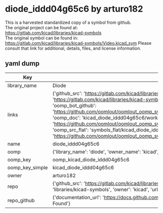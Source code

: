 # diode_iddd04g65c6 by arturo182  
This is a harvested standardized copy of a symbol from github.  
The original project can be found at:  
https://gitlab.com/kicad/libraries/kicad-symbols  
The original symbol can be found in:
https://gitlab.com/kicad/libraries/kicad-symbols/Video.kicad_sym
Please consult that link for additional, details, files, and license information.  
## yaml dump  
| Key | Value |  
| --- | --- |  
| library_name | Diode |  
| links | {'github_src': 'https://gitlab.com/kicad/libraries/kicad-symbols/Video.kicad_sym', 'github_src_repo': 'https://gitlab.com/kicad/libraries/kicad-symbols', 'oomp_bot': 'kicad_diode_iddd04g65c6/working', 'oomp_bot_github': 'https://github.com/oomlout/oomlout_oomp_symbol_bot/tree/main/kicad_diode_iddd04g65c6/working', 'oomp_doc': 'kicad_diode_iddd04g65c6/working', 'oomp_doc_github': 'https://github.com/oomlout/oomlout_oomp_symbol_doc/tree/main/kicad_diode_iddd04g65c6/working', 'oomp_src_flat': 'symbols_flat/kicad_diode_iddd04g65c6/working', 'oomp_src_flat_github': 'https://github.com/oomlout/oomlout_oomp_symbol_src/tree/main/kicad_diode_iddd04g65c6/working'} |  
| name | diode_iddd04g65c6 |  
| oomp | {'library_name': 'diode', 'owner_name': 'kicad', 'symbol_name': 'diode_iddd04g65c6'} |  
| oomp_key | oomp_kicad_diode_iddd04g65c6 |  
| oomp_key_simple | kicad_diode_iddd04g65c6 |  
| owner | arturo182 |  
| repo | {'github_src': 'https://gitlab.com/kicad/libraries/kicad-symbols/Video.kicad_sym', 'name': 'libraries/kicad-symbols', 'owner': 'kicad', 'url': 'https://gitlab.com/kicad/libraries/kicad-symbols'} |  
| repo_github | {'documentation_url': 'https://docs.github.com/rest/repos/repos#get-a-repository', 'message': 'Not Found'} |  

